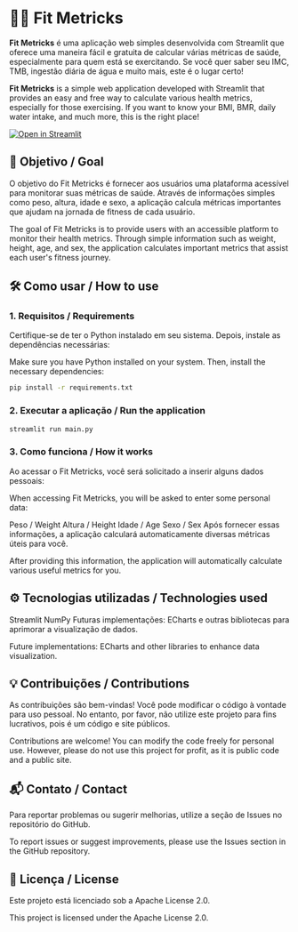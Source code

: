 # 🏋️‍♂️ Fit Metricks

**Fit Metricks** é uma aplicação web simples desenvolvida com Streamlit que oferece uma maneira fácil e gratuita de calcular várias métricas de saúde, especialmente para quem está se exercitando. Se você quer saber seu IMC, TMB, ingestão diária de água e muito mais, este é o lugar certo!

**Fit Metricks** is a simple web application developed with Streamlit that provides an easy and free way to calculate various health metrics, especially for those exercising. If you want to know your BMI, BMR, daily water intake, and much more, this is the right place!

[![Open in Streamlit](https://static.streamlit.io/badges/streamlit_badge_black_white.svg)](https://fit-metricks.streamlit.app/)

## 🚀 Objetivo / Goal

O objetivo do Fit Metricks é fornecer aos usuários uma plataforma acessível para monitorar suas métricas de saúde. Através de informações simples como peso, altura, idade e sexo, a aplicação calcula métricas importantes que ajudam na jornada de fitness de cada usuário.

The goal of Fit Metricks is to provide users with an accessible platform to monitor their health metrics. Through simple information such as weight, height, age, and sex, the application calculates important metrics that assist each user's fitness journey.

## 🛠️ Como usar / How to use

### 1. Requisitos / Requirements

Certifique-se de ter o Python instalado em seu sistema. Depois, instale as dependências necessárias:

Make sure you have Python installed on your system. Then, install the necessary dependencies:


```bash
pip install -r requirements.txt
```

### 2. Executar a aplicação / Run the application

```bash
streamlit run main.py
```

### 3. Como funciona / How it works
Ao acessar o Fit Metricks, você será solicitado a inserir alguns dados pessoais:

When accessing Fit Metricks, you will be asked to enter some personal data:

Peso / Weight
Altura / Height
Idade / Age
Sexo / Sex
Após fornecer essas informações, a aplicação calculará automaticamente diversas métricas úteis para você.

After providing this information, the application will automatically calculate various useful metrics for you.

## ⚙️ Tecnologias utilizadas / Technologies used
Streamlit
NumPy
Futuras implementações: ECharts e outras bibliotecas para aprimorar a visualização de dados.

Future implementations: ECharts and other libraries to enhance data visualization.

## 💡 Contribuições / Contributions
As contribuições são bem-vindas! Você pode modificar o código à vontade para uso pessoal. No entanto, por favor, não utilize este projeto para fins lucrativos, pois é um código e site públicos.

Contributions are welcome! You can modify the code freely for personal use. However, please do not use this project for profit, as it is public code and a public site.

## 📬 Contato / Contact
Para reportar problemas ou sugerir melhorias, utilize a seção de Issues no repositório do GitHub.

To report issues or suggest improvements, please use the Issues section in the GitHub repository.

## 📄 Licença / License
Este projeto está licenciado sob a Apache License 2.0.

This project is licensed under the Apache License 2.0.
